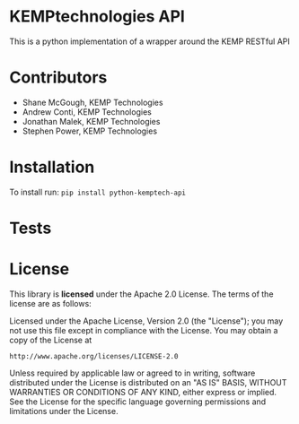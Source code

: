 KEMPtechnologies API
====================

This is a python implementation of a wrapper around the KEMP RESTful API

Contributors
============

* Shane McGough, KEMP Technologies
* Andrew Conti, KEMP Technologies
* Jonathan Malek, KEMP Technologies
* Stephen Power, KEMP Technologies


Installation 
============

To install run:
`pip install python-kemptech-api`

Tests
=====


License
=====
This library is __licensed__ under the Apache 2.0 License. The terms of the license are as follows: 

Licensed under the Apache License, Version 2.0 (the "License");
you may not use this file except in compliance with the License.
You may obtain a copy of the License at

    http://www.apache.org/licenses/LICENSE-2.0

Unless required by applicable law or agreed to in writing, software
distributed under the License is distributed on an "AS IS" BASIS,
WITHOUT WARRANTIES OR CONDITIONS OF ANY KIND, either express or implied.
See the License for the specific language governing permissions and
limitations under the License.
